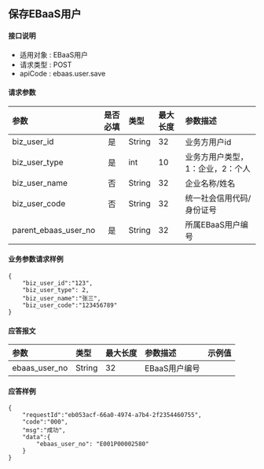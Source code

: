 ## 保存EBaaS用户

#### 接口说明

* 适用对象 : EBaaS用户
* 请求类型 : POST
* apiCode : ebaas.user.save

#### 请求参数
| 参数 | 是否必填 | 类型 | 最大长度 | 参数描述 |
|:----|:-------:|:-----|:-------|:--------|
| biz_user_id | 是 | String | 32 | 业务方用户id |
| biz_user_type | 是 | int | 10 | 业务方用户类型，1：企业，2：个人 |
| biz_user_name | 否 | String | 32 | 企业名称/姓名 |
| biz_user_code | 否 | String | 32 | 统一社会信用代码/身份证号 |
| parent_ebaas_user_no | 是 | String | 32 | 所属EBaaS用户编号 |


#### 业务参数请求样例
```
{
    "biz_user_id":"123",
    "biz_user_type": 2,
    "biz_user_name":"张三",
    "biz_user_code":"123456789"
}
```

#### 应答报文

| 参数 | 类型 | 最大长度 | 参数描述 | 示例值 |
|:----|:----|:--------|:--------|:------|
| ebaas_user_no | String | 32 | EBaaS用户编号 |  |


#### 应答样例

```
{
    "requestId":"eb053acf-66a0-4974-a7b4-2f2354460755",
    "code":"000",
    "msg":"成功",
    "data":{
        "ebaas_user_no": "E001P00002580"
    }
}
```